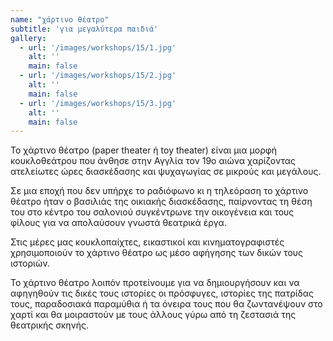 ```yaml
---
name: "χάρτινο θέατρο"
subtitle: 'για μεγαλύτερα παιδιά'
gallery:
  - url: '/images/workshops/15/1.jpg'
    alt: ''
    main: false
  - url: '/images/workshops/15/2.jpg'
    alt: ''
    main: false
  - url: '/images/workshops/15/3.jpg'
    alt: ''
    main: false
---
```


Το χάρτινο θέατρο (paper theater ή toy theater) είναι μια μορφή κουκλοθεάτρου που άνθησε στην Αγγλία τον 19ο αιώνα χαρίζοντας ατελείωτες ώρες διασκέδασης και ψυχαγωγίας σε μικρούς και μεγάλους.

Σε μια εποχή που δεν υπήρχε το ραδιόφωνο κι η τηλεόραση το χάρτινο θέατρο ήταν ο βασιλιάς της οικιακής διασκέδασης, παίρνοντας τη θέση του στο κέντρο του σαλονιού συγκέντρωνε την οικογένεια και τους φίλους για να απολαύσουν γνωστά θεατρικά έργα.

Στις μέρες μας κουκλοπαίχτες, εικαστικοί και κινηματογραφιστές χρησιμοποιούν το χάρτινο θέατρο ως μέσο αφήγησης των δικών τους ιστοριών.

Το χάρτινο θέατρο λοιπόν προτείνουμε για να δημιουργήσουν και να αφηγηθούν τις δικές τους ιστορίες οι πρόσφυγες, ιστορίες της πατρίδας τους, παραδοσιακά παραμύθια ή τα όνειρα τους που θα ζωντανέψουν στο χαρτί και θα μοιραστούν με τους άλλους γύρω από τη ζεστασιά της θεατρικής σκηνής.